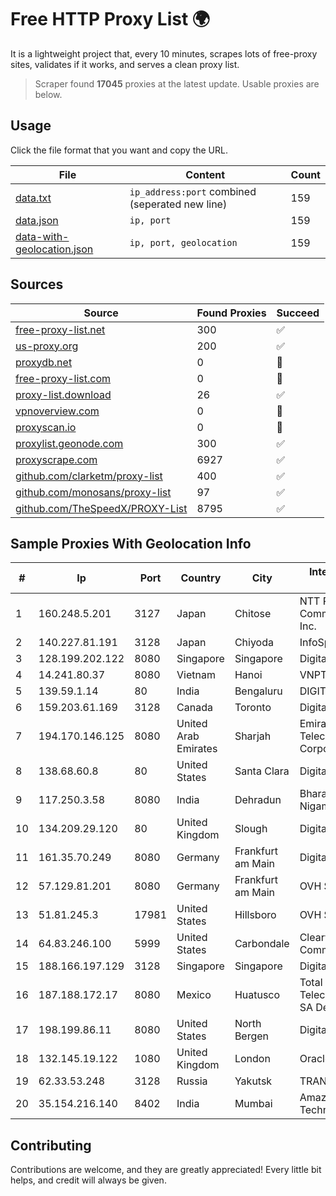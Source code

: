 
# Free HTTP Proxy List 🌍

It is a lightweight project that, every 10 minutes, scrapes lots of free-proxy sites, validates if it works, and serves a clean proxy list.


> Scraper found **17045** proxies at the latest update. Usable proxies are below.

## Usage

Click the file format that you want and copy the URL.


|File|Content|Count|
|----|-------|-----|
|[data.txt](https://raw.githubusercontent.com/themiralay/Proxy-List-World/master/data.txt)|`ip_address:port` combined (seperated new line)|159|
|[data.json](https://raw.githubusercontent.com/themiralay/Proxy-List-World/master/data.json)|`ip, port`|159|
|[data-with-geolocation.json](https://raw.githubusercontent.com/themiralay/Proxy-List-World/master/data-with-geolocation.json)|`ip, port, geolocation`|159|

## Sources

|Source|Found Proxies|Succeed|
|------|-------------|-------|
|[free-proxy-list.net](https://free-proxy-list.net)|300|✅|
|[us-proxy.org](https://www.us-proxy.org)|200|✅|
|[proxydb.net](http://proxydb.net)|0|🚫|
|[free-proxy-list.com](https://free-proxy-list.com/?page=&port=&type%5B%5D=http&type%5B%5D=https&up_time=0&search=Search)|0|🚫|
|[proxy-list.download](https://www.proxy-list.download/HTTP)|26|✅|
|[vpnoverview.com](https://vpnoverview.com/privacy/anonymous-browsing/free-proxy-servers)|0|🚫|
|[proxyscan.io](https://www.proxyscan.io)|0|🚫|
|[proxylist.geonode.com](https://proxylist.geonode.com/api/proxy-list?limit=300&page=1&sort_by=lastChecked&sort_type=desc&protocols=http,https)|300|✅|
|[proxyscrape.com](https://api.proxyscrape.com/v2/?request=displayproxies&protocol=http&timeout=10000&country=all&ssl=all&anonymity=all)|6927|✅|
|[github.com/clarketm/proxy-list](https://raw.githubusercontent.com/clarketm/proxy-list/master/proxy-list-raw.txt)|400|✅|
|[github.com/monosans/proxy-list](https://raw.githubusercontent.com/monosans/proxy-list/main/proxies/http.txt)|97|✅|
|[github.com/TheSpeedX/PROXY-List](https://raw.githubusercontent.com/TheSpeedX/PROXY-List/master/http.txt)|8795|✅|


## Sample Proxies With Geolocation Info

|#|Ip|Port|Country|City|Internet Service Provider|
|-|--|----|-------|----|-------------------------|
|1|160.248.5.201|3127|Japan|Chitose|NTT PC Communications, Inc.|
|2|140.227.81.191|3128|Japan|Chiyoda|InfoSphere|
|3|128.199.202.122|8080|Singapore|Singapore|DigitalOcean, LLC|
|4|14.241.80.37|8080|Vietnam|Hanoi|VNPT|
|5|139.59.1.14|80|India|Bengaluru|DIGITALOCEAN|
|6|159.203.61.169|3128|Canada|Toronto|DigitalOcean, LLC|
|7|194.170.146.125|8080|United Arab Emirates|Sharjah|Emirates Telecommunications Corporation|
|8|138.68.60.8|80|United States|Santa Clara|DigitalOcean, LLC|
|9|117.250.3.58|8080|India|Dehradun|Bharat Sanchar Nigam Ltd|
|10|134.209.29.120|80|United Kingdom|Slough|DigitalOcean, LLC|
|11|161.35.70.249|8080|Germany|Frankfurt am Main|DigitalOcean, LLC|
|12|57.129.81.201|8080|Germany|Frankfurt am Main|OVH SAS|
|13|51.81.245.3|17981|United States|Hillsboro|OVH SAS|
|14|64.83.246.100|5999|United States|Carbondale|Clearwave Communications|
|15|188.166.197.129|3128|Singapore|Singapore|DigitalOcean, LLC|
|16|187.188.172.17|8080|Mexico|Huatusco|Total Play Telecomunicaciones SA De CV|
|17|198.199.86.11|8080|United States|North Bergen|DigitalOcean, LLC|
|18|132.145.19.122|1080|United Kingdom|London|Oracle Corporation|
|19|62.33.53.248|3128|Russia|Yakutsk|TRANS-TELECOM|
|20|35.154.216.140|8402|India|Mumbai|Amazon Technologies Inc.|



## Contributing

Contributions are welcome, and they are greatly appreciated! Every
little bit helps, and credit will always be given.

